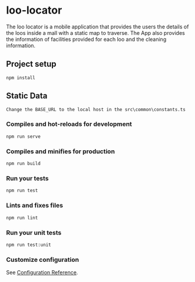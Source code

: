 # loo-locator
The loo locator is a mobile application that provides the users the details of the loos inside a mall with a static map to traverse. The App also provides the information of facilities provided for each loo and the cleaning information.

## Project setup
```
npm install
```

## Static Data
```
Change the BASE_URL to the local host in the src\common\constants.ts
```

### Compiles and hot-reloads for development
```
npm run serve
```

### Compiles and minifies for production
```
npm run build
```

### Run your tests
```
npm run test
```

### Lints and fixes files
```
npm run lint
```

### Run your unit tests
```
npm run test:unit
```

### Customize configuration
See [Configuration Reference](https://cli.vuejs.org/config/).
